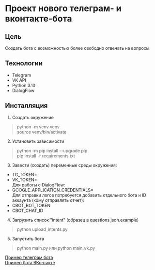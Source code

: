 # Проект нового телеграм- и вконтакте-бота  
## Цель  
Создать бота с возможностью более свободно отвечать на вопросы.  

## Технологии  
- Telegram  
- VK API  
- Python 3.10  
- DialogFlow  

## Инсталляция  
1. Создать окружение  
> python -m venv venv  
> source venv/bin/activate  
2. Установить зависимости  
> python -m pip install --upgrade pip  
> pip install -r requirements.txt  
3. Завести (создать) переменные среды окружения:  
- TG_TOKEN=  
- VK_TOKEN=  
Для работы с DialogFlow:  
- GOOGLE_APPLICATION_CREDENTIALS=  
Для отправки логов потребуется добавить отдельного бота и ID аккаунта (кому отправлять отчет):  
- CBOT_BOT_TOKEN  
- CBOT_CHAT_ID  
4. Загрузить список "intent" (образец в questions.json.example)  
> python upload_intents.py  
5. Запустить бота  
> python main.py или python main_vk.py  

[Пример телеграм бота](t.me/Student83_DVMN_bot)  
[Пример бота ВКонтакте](https://vk.com/public210459096)  